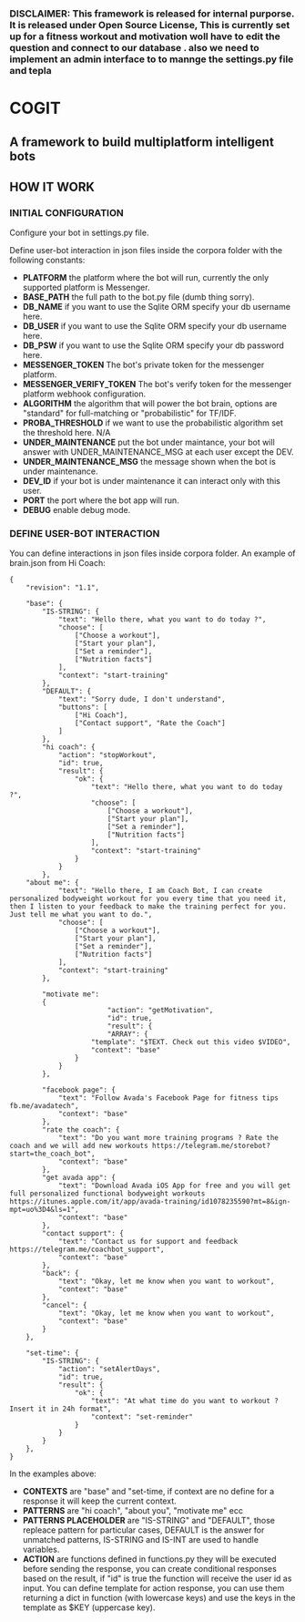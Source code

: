 ### DISCLAIMER: This framework is released for internal purporse. It is released under Open Source License,  This is currently set up for a fitness workout and motivation woll have to edit the question and connect to our database . also we need to implement an admin interface to to mannge the settings.py file and tepla

# COGIT
## A framework to build multiplatform intelligent bots

## HOW IT WORK
### INITIAL CONFIGURATION
Configure your bot in settings.py file.


Define user-bot interaction in json files inside the corpora folder with the following constants:

- __PLATFORM__ the platform where the bot will run, currently the only supported platform is Messenger.
- __BASE_PATH__ the full path to the bot.py file (dumb thing sorry).
- __DB_NAME__ if you want to use the Sqlite ORM specify your db username here.
- __DB_USER__ if you want to use the Sqlite ORM specify your db username here.
- __DB_PSW__ if you want to use the Sqlite ORM specify your db password here.
- __MESSENGER_TOKEN__  The bot's private token for the messenger platform.
- __MESSENGER_VERIFY_TOKEN__ The bot's verify token for the messenger platform webhook configuration.
- __ALGORITHM__ the algorithm that will power the bot brain, options are "standard" for full-matching or "probabilistic" for TF/IDF.
- __PROBA_THRESHOLD__ if we want to use the probabilistic algorithm set the threshold here. N/A
- __UNDER_MAINTENANCE__ put the bot under maintance, your bot will answer with UNDER_MAINTENANCE_MSG at each user except the DEV.
- __UNDER_MAINTENANCE_MSG__ the message shown when the bot is under maintenance.
- __DEV_ID__ if your bot is under maintenance it can interact only with this user.
- __PORT__ the port where the bot app will run.
- __DEBUG__ enable debug mode.

### DEFINE USER-BOT INTERACTION
You can define interactions in json files inside corpora folder.
An example of brain.json from Hi Coach:
```
{
	"revision": "1.1",

	"base": {
		"IS-STRING": {
			"text": "Hello there, what you want to do today ?",
			"choose": [
				["Choose a workout"],
				["Start your plan"],
				["Set a reminder"],
				["Nutrition facts"]
			],
			"context": "start-training"
		},
		"DEFAULT": {
			"text": "Sorry dude, I don't understand",
			"buttons": [
				["Hi Coach"],
				["Contact support", "Rate the Coach"]
			]
		},
		"hi coach": {
			"action": "stopWorkout",
			"id": true,
			"result": {
				"ok": {
					"text": "Hello there, what you want to do today ?",
					"choose": [
						["Choose a workout"],
						["Start your plan"],
						["Set a reminder"],
						["Nutrition facts"]
					],
					"context": "start-training"
				}
			}
		},
    "about me": {
			"text": "Hello there, I am Coach Bot, I can create personalized bodyweight workout for you every time that you need it, then I listen to your feedback to make the training perfect for you. Just tell me what you want to do.",
			"choose": [
				["Choose a workout"],
				["Start your plan"],
				["Set a reminder"],
				["Nutrition facts"]
			],
			"context": "start-training"
		},
		
		"motivate me":
		{
						"action": "getMotivation",
						"id": true,
						"result": {
						"ARRAY": {
					"template": "$TEXT. Check out this video $VIDEO",
					"context": "base"
				}
			}
		},

		"facebook page": {
			"text": "Follow Avada's Facebook Page for fitness tips fb.me/avadatech",
			"context": "base"
		},
		"rate the coach": {
			"text": "Do you want more training programs ? Rate the coach and we will add new workouts https://telegram.me/storebot?start=the_coach_bot",
			"context": "base"
		},
		"get avada app": {
			"text": "Download Avada iOS App for free and you will get full personalized functional bodyweight workouts https://itunes.apple.com/it/app/avada-training/id1078235590?mt=8&ign-mpt=uo%3D4&ls=1",
			"context": "base"
		},
		"contact support": {
			"text": "Contact us for support and feedback https://telegram.me/coachbot_support",
			"context": "base"
		},
		"back": {
			"text": "Okay, let me know when you want to workout",
			"context": "base"
		},
		"cancel": {
			"text": "Okay, let me know when you want to workout",
			"context": "base"
		}
	},

	"set-time": {
		"IS-STRING": {
			"action": "setAlertDays",
			"id": true,
			"result": {
				"ok": {
					"text": "At what time do you want to workout ? Insert it in 24h format",
					"context": "set-reminder"
				}
			}
		}
	},
}
```


In the examples above:
- __CONTEXTS__ are  "base" and "set-time, if context are no define for a response it will keep the current context.
- __PATTERNS__  are "hi coach", "about you", "motivate me" ecc
- __PATTERNS PLACEHOLDER__ are "IS-STRING" and "DEFAULT", those repleace pattern for particular cases, DEFAULT is the answer for unmatched patterns, IS-STRING and IS-INT are used to handle variables.
- __ACTION__ are functions defined in functions.py they will be executed before sending the response, you can create conditional responses based on the result, if "id" is true the function will receive the user id as input.
You can define template for action response, you can use them returning a dict in function (with lowercase keys) and use the keys in the template as $KEY (uppercase key).
